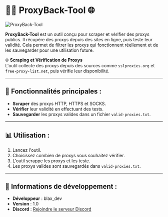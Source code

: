 # 🕵️‍♂️ **ProxyBack-Tool** 🌐

![ProxyBack-Tool](https://media.discordapp.net/attachments/1304916161355317268/1307811589373825056/image.png?ex=673ba9f4&is=673a5874&hm=5efff4d39dc5f8c6ef746cb5955b4c0ae76511cf7061d89f09e103d10e95f4ca&=&format=webp&quality=lossless&width=550&height=293)

**ProxyBack-Tool** est un outil conçu pour scraper et vérifier des proxys publics. Il récupère des proxys depuis des sites en ligne, puis teste leur validité. Cela permet de filtrer les proxys qui fonctionnent réellement et de les sauvegarder pour une utilisation future.

🌐 **Scraping et Vérification de Proxys**  
L'outil collecte des proxys depuis des sources comme `sslproxies.org` et `free-proxy-list.net`, puis vérifie leur disponibilité.

---

## 🚀 **Fonctionnalités principales** :

- **Scraper** des proxys HTTP, HTTPS et SOCKS.
- **Vérifier** leur validité en effectuant des tests.
- **Sauvegarder** les proxys valides dans un fichier `valid-proxies.txt`.

---

## 📊 **Utilisation** :

1. Lancez l'outil.
2. Choisissez combien de proxys vous souhaitez vérifier.
3. L'outil scrappe les proxys et les teste.
4. Les proxys valides sont sauvegardés dans `valid-proxies.txt`.

---

## 💬 **Informations de développement** :

- **Développeur** : blax_dev
- **Version** : 1.0
- **Discord** : [Rejoindre le serveur Discord](https://discord.gg/backgen)
